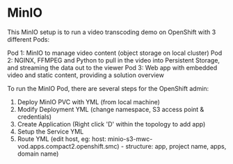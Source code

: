 # MinIO

This MinIO setup is to run a video transcoding demo on OpenShift with 3 different Pods:

Pod 1: MinIO to manage video content (object storage on local cluster)
Pod 2: NGINX, FFMPEG and Python to pull in the video into Persistent Storage, and streaming the data out to the viewer
Pod 3: Web app with embedded video and static content, providing a solution overview 

To run the MinIO Pod, there are several steps for the OpenShift admin:

1. Deploy MinIO PVC with YML (from local machine)
2. Modify Deployment YML (change namespace, S3 access point & credentials)
3. Create Application (Right click 'D' within the topology to add app)
4. Setup the Service YML
5. Route YML (edit host, eg: host: minio-s3-mwc-vod.apps.compact2.openshift.smc) - structure: app, project name, apps, domain name)

